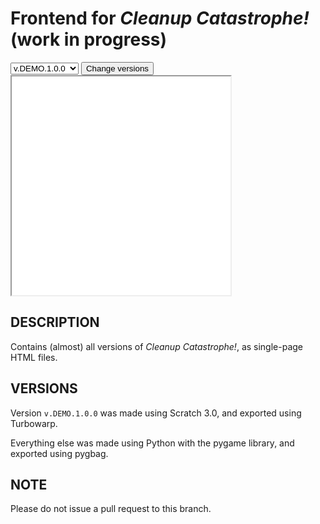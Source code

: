 # Frontend for _Cleanup Catastrophe!_ (work in progress)
<select id="selectVer">
  <option value="?">v.DEMO.1.0.0</option>
  <option value="?">v.ALPHA.1.0.0</option>
  <option value="?">v.ALPHA.0.5.0</option>
</select>
<button onClick="changeGame();">Change versions</button>
<iframe src="not yet" id="game" style="aspect-ratio: 1/1; height: auto; width: 25em;"></iframe>

## DESCRIPTION
Contains (almost) all versions of _Cleanup Catastrophe!_, as single-page HTML files.

## VERSIONS
Version `v.DEMO.1.0.0` was made using Scratch 3.0, and exported using Turbowarp.

Everything else was made using Python with the pygame library, and exported using pygbag.

## NOTE
Please do not issue a pull request to this branch.

<script>
  document.getElementsByClassName('container-lg px-3 my-5 markdown-body')[0].removeChild(document.getElementsByTagName('h1')[0]);
  document.head.innerHTML += '<link rel="shortcut icon" type="image/x-icon" href="/Cleanup-Catastrophe/icon.ico">';

  function changeGame() {
    var e = document.getElementById("selectVer");
    document.getElementById("game").src = e.options[e.selectedIndex].value;
  }
</script>
